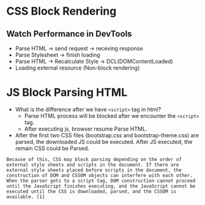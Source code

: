 # CSS Block Rendering

## Watch Performance in DevTools

- Parse HTML -> send request -> receving response
- Parse Stylesheet -> finish loading
- Parse HTML -> Recalculate Style -> DCL(DOMContentLoaded)
- Loading external resource (Non-block rendering)

# JS Block Parsing HTML

- What is the difference after we have `<script>` tag in html?
    - Parse HTML process will be blocked after we encounter the `<script>` tag.
    - After executing js, browser resume Parse HTML.
- After the first two CSS files (bootstrap.css and bootstrap-theme.css) are parsed, the downloaded JS could be executed. After JS executed, the remain CSS could be Parsed.

```
Because of this, CSS may block parsing depending on the order of external style sheets and scripts in the document. If there are external style sheets placed before scripts in the document, the construction of DOM and CSSOM objects can interfere with each other. When the parser gets to a script tag, DOM construction cannot proceed until the JavaScript finishes executing, and the JavaScript cannot be executed until the CSS is downloaded, parsed, and the CSSOM is available. [1]
```

## <script async>

- Not guarantee the executing sequence.
- Executed before window `load` event.
## <script defer>

- Guarantee the executing sequence based on load sequence.
- Executed before window `DOMContentLoaded` event.

# Preload

- Chrome
```
Preload decouples fetching a resource from JS processing and execution. As such, preloads declared in markup are optimized in Chrome by the preload scanner. This means that in many cases, the preload will be fetched (with the indicated priority) before the HTML parser has even reached the tag. This makes it a lot more powerful than a custom preload implementation.[2]
```

# References
1. https://hacks.mozilla.org/2017/09/building-the-dom-faster-speculative-parsing-async-defer-and-preload/
2. https://medium.com/reloading/preload-prefetch-and-priorities-in-chrome-776165961bbf
